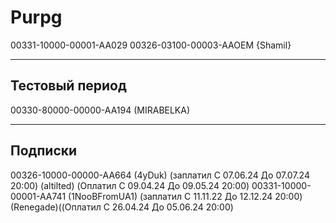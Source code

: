 # Purpg
00331-10000-00001-AA029
00326-03100-00003-AAOEM {Shamil}

-------
Тестовый период 
-------
00330-80000-00000-AA194 (MIRABELKA)


-------
Подписки
-------
00326-10000-00000-AA664 (4yDuk) (заплатил C 07.06.24 До 07.07.24  20:00) 
 (altilted) (Оплатил C 09.04.24 До 09.05.24  20:00) 
00331-10000-00001-AA741 (1NooBFromUA1) (заплатил C 11.11.22 До 12.12.24  20:00)
(Renegade)((Оплатил C 26.04.24 До 05.06.24  20:00)


